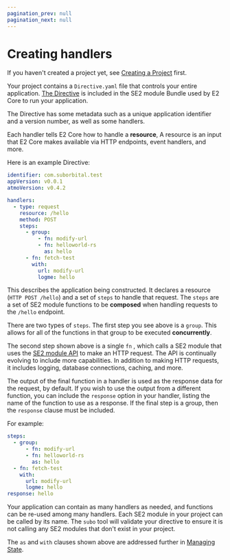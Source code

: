 ```yaml
---
pagination_prev: null
pagination_next: null
---
```


# Creating handlers

If you haven't created a project yet, see [Creating a Project](../get-started) first.

Your project contains a `Directive.yaml` file that controls your entire application. [The Directive](../concepts/the-directive) is included in the SE2 module Bundle used by E2 Core to run your application.

The Directive has some metadata such as a unique application identifier and a version number, as well as some handlers.

Each handler tells E2 Core how to handle a **resource**, A resource is an input that E2 Core makes available via HTTP endpoints,
event handlers, and more.

Here is an example Directive:

```yaml
identifier: com.suborbital.test
appVersion: v0.0.1
atmoVersion: v0.4.2

handlers:
  - type: request
    resource: /hello
    method: POST
    steps:
      - group:
          - fn: modify-url
          - fn: helloworld-rs
            as: hello
      - fn: fetch-test
        with:
          url: modify-url
          logme: hello
```

This describes the application being constructed. It declares a resource
(`HTTP POST /hello`) and a set of `steps` to handle that request.
The `steps` are a set of SE2 module functions to be **composed** when
handling requests to the `/hello` endpoint.

There are two types of `steps`. The first step you see above is a `group`.
This allows for all of the functions in that group to be executed **concurrently**.

The second step shown above is a single `fn` , which calls a SE2 module
that uses the [SE2 module API](docs/e2core/e2core-api/introduction.md) to make
an HTTP request. The API is continually evolving to include more capabilities.
In addition to making HTTP requests, it includes logging, database
connections, caching, and more.

The output of the final function in a handler is used as the response data
for the request, by default. If you wish to use the output from a different
function, you can include the `response` option in your handler, listing
the name of the function to use as a response. If the final step is a group,
then the `response` clause must be included.

For example:

```yaml
steps:
  - group:
      - fn: modify-url
      - fn: helloworld-rs
        as: hello
  - fn: fetch-test
    with:
      url: modify-url
      logme: hello
response: hello
```

Your application can contain as many handlers as needed, and functions
can be re-used among many handlers. Each SE2 module in your project can
be called by its name. The `subo` tool will validate your directive to
ensure it is not calling any SE2 modules that don't exist in your project.

The `as` and `with` clauses shown above are addressed further in [Managing State](managing-state.md).
